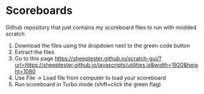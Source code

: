 # Scoreboards
Github repository that just contains my scoreboard files to run with modded scratch

1. Download the files using the dropdown next to the green code button
2. Extract the files
3. Go to this page https://sheeptester.github.io/scratch-gui/?url=https://sheeptester.github.io/javascripts/utilities.js&width=1920&height=1080
4. Use File -> Load file from computer to load your scoreboard
5. Run scoreboard in Turbo mode (shift+click the green flag)
